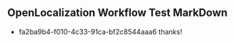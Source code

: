 ## OpenLocalization Workflow Test MarkDown
* fa2ba9b4-f010-4c33-91ca-bf2c8544aaa6 
thanks!<!--HONumber=Mar16_HO2-->
